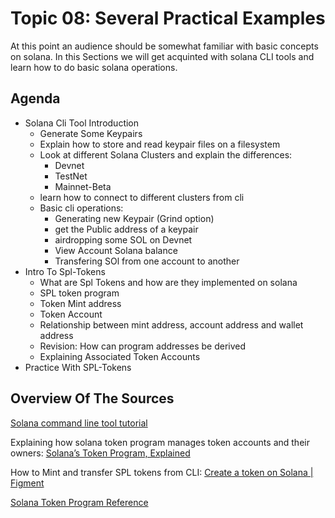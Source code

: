 # Topic 08: Several Practical Examples

At this point an audience should be somewhat familiar with basic concepts on solana. In this Sections we will get acquinted with solana CLI tools and learn how to do basic solana operations.

## Agenda

* Solana Cli Tool Introduction
  * Generate Some Keypairs
  * Explain how to store and read keypair files on a filesystem
  * Look at different Solana Clusters and explain the differences:
    * Devnet
    * TestNet
    * Mainnet-Beta
  * learn how to connect to different clusters from cli
  * Basic cli operations:
    * Generating new Keypair (Grind option)
    * get the Public address of a keypair
    * airdropping some SOL on Devnet
    * View Account Solana balance
    * Transfering SOl from one account to another
* Intro To Spl-Tokens
  * What are Spl Tokens and how are they implemented on solana
  * SPL token program
  * Token Mint address
  * Token Account
  * Relationship between mint address, account address and wallet address
  * Revision: How can program addresses be derived
  * Explaining Associated Token Accounts
* Practice With SPL-Tokens

## Overview Of The Sources

[Solana command line tool tutorial](https://docs.solana.com/cli)

Explaining how solana token program manages token accounts and their owners: [Solana’s Token Program, Explained](https://pencilflip.medium.com/solanas-token-program-explained-de0ddce29714)

How to Mint and transfer SPL tokens from CLI: [Create a token on Solana | Figment](https://learn.figment.io/tutorials/sol-mint-token)

[Solana Token Program Reference](https://spl.solana.com/token)
